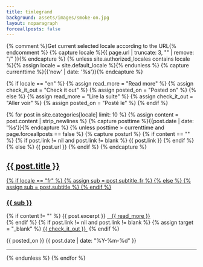 ```yaml
---
title: timlegrand
background: assets/images/smoke-on.jpg
layout: noparagraph
forceallposts: false
---
```

{% comment %}Get current selected locale according to the URL{% endcomment %}
{% capture locale %}{{ page.url | truncate: 3, "" | remove: "/" }}{% endcapture %}
{% unless site.authorized_locales contains locale %}{% assign locale = site.default_locale %}{% endunless %}
{% capture currenttime %}{{'now' | date: '%s'}}{% endcapture %}

{% if locale == "en" %}
  {% assign read_more = "Read more" %}
  {% assign check_it_out = "Check it out" %}
  {% assign posted_on = "Posted on" %}
{% else %}
  {% assign read_more = "Lire la suite" %}
  {% assign check_it_out = "Aller voir" %}
  {% assign posted_on = "Posté le" %}
{% endif %}

{% for post in site.categories[locale] limit: 10 %}
  {% assign content = post.content | strip_newlines %}
  {% capture posttime %}{{post.date | date: '%s'}}{% endcapture %}
  {% unless posttime > currenttime and page.forceallposts == false %}
    {% capture posturl %}
      {% if content == "" %}
        {% if post.link != nil and post.link != blank %}
          {{ post.link }}
        {% endif %}
      {% else %}
        {{ post.url }}
      {% endif %}
    {% endcapture %}
<div class="post-preview">
  <a target="{{ target }}" href="{{ posturl }}">
    <h2 class="post-title">{{ post.title }}</h2>
    {% if locale == "fr" %}
      {% assign sub = post.subtitle_fr %}
    {% else %}
      {% assign sub = post.subtitle %}
    {% endif %}
    <h3 class="post-subtitle">{{ sub }}</h3></a>
    {% if content != "" %}
      {{ post.excerpt }}
  <a class="post-meta" target="{{ target }}" href="{{ posturl }}">&nbsp;&nbsp;<i class="fa fa-arrow-circle-right"></i>&nbsp;{{ read_more }}</a><br/>
    {% endif %}
    {% if post.link != nil and post.link != blank %}
      {% assign target = "_blank" %}
  <a class="post-meta" target="{{ target }}" href="{{ post.link }}">{{ check_it_out }}&nbsp;<i class="fa fa-sign-out"></i></a>
    {% endif %}
  
  <p class="post-meta">{{ posted_on }} {{ post.date | date: "%Y-%m-%d" }}</p>
</div>
<hr>
  {% endunless <!-- Future post --> %}
{% endfor <!-- post in posts --> %}

<!-- Pager
<ul class="pager">
  <li class="next">
    <a href="#">Older Posts &rarr;</a>
  </li>
</ul> -->
